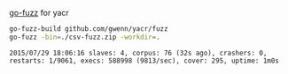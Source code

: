 [go-fuzz](https://github.com/dvyukov/go-fuzz) for yacr

```sh
go-fuzz-build github.com/gwenn/yacr/fuzz
go-fuzz -bin=./csv-fuzz.zip -workdir=.
```

```
2015/07/29 18:06:16 slaves: 4, corpus: 76 (32s ago), crashers: 0, restarts: 1/9061, execs: 588998 (9813/sec), cover: 295, uptime: 1m0s
```